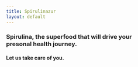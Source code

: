 ```yaml
---
title: Spirulinazur
layout: default
---
```


<div class="text-color">

  <h3> Spirulina, the superfood that will drive your <br> presonal health journey. </h3>

  <h4>  Let us take care of you. </h4>

</div>

<!---
<div style='display: flex;   flex-direction: row;
'>
  <h6 class="discount-text"> <strong> 20% DISCOUNT </strong> <em style='color: white;'>   at launch for early subscribers </em>   </h6>
</div>
-->





